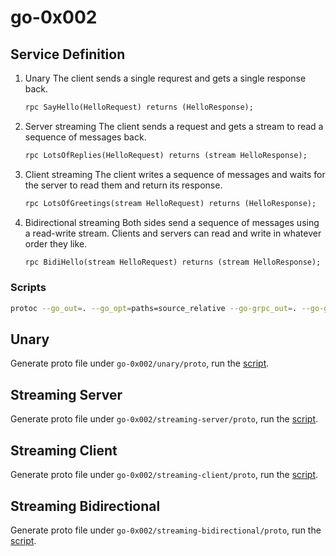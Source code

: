 # go-0x002

## Service Definition

1. Unary
   The client sends a single requrest and gets a single response back.
   ```proto
   rpc SayHello(HelloRequest) returns (HelloResponse);
   ```

2. Server streaming
   The client sends a request and gets a stream to read a sequence of messages back.
   ```proto
   rpc LotsOfReplies(HelloRequest) returns (stream HelloResponse);
   ```

3. Client streaming
   The client writes a sequence of messages and waits for the server to read them and return its response.
   ```proto
   rpc LotsOfGreetings(stream HelloRequest) returns (HelloResponse);
   ```

4. Bidirectional streaming
   Both sides send a sequence of messages using a read-write stream. Clients and servers can read and write in whatever order they like.
   ```proto
   rpc BidiHello(stream HelloRequest) returns (stream HelloResponse);
   ```

### Scripts
```bash
protoc --go_out=. --go_opt=paths=source_relative --go-grpc_out=. --go-grpc_opt=paths=source_relative schema.proto
```

## Unary

Generate proto file under `go-0x002/unary/proto`, run the [script](#scripts).

## Streaming Server

Generate proto file under `go-0x002/streaming-server/proto`, run the [script](#scripts).

## Streaming Client

Generate proto file under `go-0x002/streaming-client/proto`, run the [script](#scripts).

## Streaming Bidirectional

Generate proto file under `go-0x002/streaming-bidirectional/proto`, run the [script](#scripts).
